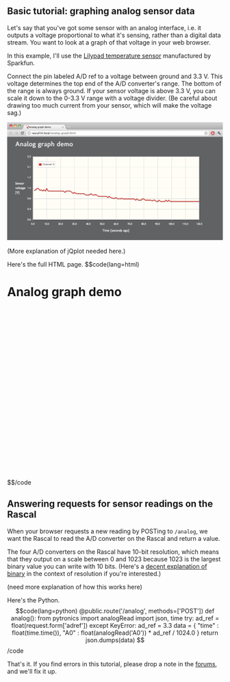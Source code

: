 ## Basic tutorial: graphing analog sensor data ##

Let's say that you've got some sensor with an analog interface, i.e. it outputs a voltage proportional to what it's sensing, rather than a digital data stream. You want to look at a graph of that voltage in your web browser.

In this example, I'll use the [Lilypad temperature sensor][1] manufactured by Sparkfun.

Connect the pin labeled A/D ref to a voltage between ground and 3.3 V. This voltage determines the top end of the A/D converter's range. The bottom of the range is always ground. If your sensor voltage is above 3.3 V, you can scale it down to the 0-3.3 V range with a voltage divider. (Be careful about drawing too much current from your sensor, which will make the voltage sag.)

<img class="span12" src="/img/analog-graph-demo-screenshot.png">

(More explanation of jQplot needed here.)

Here's the full HTML page.
$$code(lang=html)
<html>
<head>
    <meta charset="utf-8">
    <title>Analog graph demo</title>
    <link rel="stylesheet" type="text/css" href="http://fonts.googleapis.com/css?family=Droid+Sans|Molengo">
    <link rel="stylesheet" type="text/css" href="/static/demo.css">
    <link rel="shortcut icon" href="/static/favicon.ico">
    <script src="/static/jquery-1.5.js"></script>
    <!--[if IE]><script type="text/javascript" src="/excanvas.js"></script><![endif]-->
    <script type="text/javascript" src="/static/jquery.jqplot.js"></script>
    <link rel="stylesheet" type="text/css" href="/static/jquery.jqplot.css" />
</head>
<body>
    <div class="rascalcontent">
        <h1>Analog graph demo</h1>
        <div id="chart1" style="height:400px;width:900px;"></div>
    </div>
    <script type="text/javascript">
    chartOptions = {
        legend: {
            show: true,
            location: "nw" },
        title: "Channel 0",
        series: [
            {label: "Channel 0", lineWidth:3, showMarker:false}
        ],
        axes: {
            xaxis: {
                label: "Time [seconds ago]",
                min: 0,
                max: 120,
                pad: 0 },
            yaxis: {
                label: "Sensor voltage [V]",
                min: 0,
                max: 2.5 },
        },
        seriesColors: [ "#cd2820" ]
    };
    a0 = new Array();
    setInterval(function() {
        $.post("analog",  { adref: 2.5 }, function(response) {
            data = $.parseJSON(response);
            if(a0.length > chartOptions.axes.xaxis.max) {
                a0.pop();
            }
            a0.unshift(data.A0);
            $.jqplot("chart1", [a0], chartOptions).replot();
        });
    }, 200);
    </script>
</body>
</html>
$$/code

## Answering requests for sensor readings on the Rascal ##

When your browser requests a new reading by POSTing to <code>/analog</code>, we want the Rascal to read the A/D converter on the Rascal and return a value.

The four A/D converters on the Rascal have 10-bit resolution, which means that they output on a scale between 0 and 1023 because 1023 is the largest binary value you can write with 10 bits. (Here's a [decent explanation of binary][3] in the context of resolution if you're interested.)

(need more explanation of how this works here)

Here's the Python.
$$code(lang=python)
@public.route('/analog', methods=['POST'])
def analog():
    from pytronics import analogRead
    import json, time
    try:
        ad_ref = float(request.form['adref'])
    except KeyError:
        ad_ref = 3.3
    data = {
        "time" : float(time.time()),
        "A0" : float(analogRead('A0')) * ad_ref / 1024.0
    }
    return json.dumps(data)
$$/code

That's it. If you find errors in this tutorial, please drop a note in the [forums][2], and we'll fix it up.

[1]: http://www.sparkfun.com/products/8777
[2]: /forum/
[3]: http://www.allaboutcircuits.com/vol_4/chpt_13/10.html
